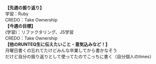 **【先週の振り返り】**<br>
学習：Ruby<br>
CREDO：Take Ownership<br>
**【今週の目標】**<br>
(学習)：リファクタリング、JS学習<br>
CREDO：Take Ownership<br>
**【他のRUNTEQ生に伝えたいこと・意気込みなど！】**<br>
月曜日書くの忘れてたけどみんな卒業してから書かなそう<br>
だけど自分の振り返りとして使ってたのでこっちに書く（自分個人のtimes）
